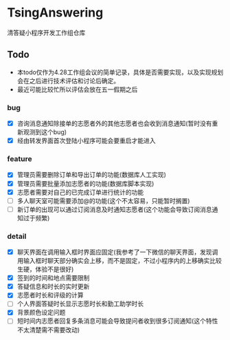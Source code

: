 # TsingAnswering
清答疑小程序开发工作组仓库

## Todo

- 本todo仅作为4.28工作组会议的简单记录，具体是否需要实现，以及实现规划会在之后进行技术评估和讨论后确定。
- 最近可能比较忙所以评估会放在五一假期之后

### bug

- [x] 咨询消息通知除接单的志愿者外的其他志愿者也会收到消息通知(暂时没有重新观测到这个bug)
- [x] 经由转发界面首次登陆小程序可能会要重启才能进入

### feature

- [x] 管理员需要删除订单和导出订单的功能(数据库人工实现)
- [x] 管理员需要批量添加志愿者的功能(数据库脚本实现)
- [x] 志愿者需要对自己的已完成订单进行统计的功能
- [ ] 多人聊天室可能需要添加@的功能(这个不太容易，只能暂时搁置)
- [ ] 新订单的出现可以通过订阅消息及时通知志愿者(这个功能会导致订阅消息通知过于频繁)

### detail

- [x] 聊天界面在调用输入框时界面应固定(我参考了一下微信的聊天界面，发现调用输入框时聊天部分确实会上移，而不是固定，不过小程序内的上移确实比较生硬，体验不是很好)
- [x] 签到的时间和地点需要限制
- [x] 答疑信息和时长的实时更新
- [x] 志愿者时长和评级的计算
- [ ] 个人界面答疑时长显示志愿时长和勤工助学时长
- [x] 背景颜色设定问题
- [ ] 短时间内志愿者回复多条消息可能会导致提问者收到很多订阅通知(这个特性不太清楚需不需要改动)
